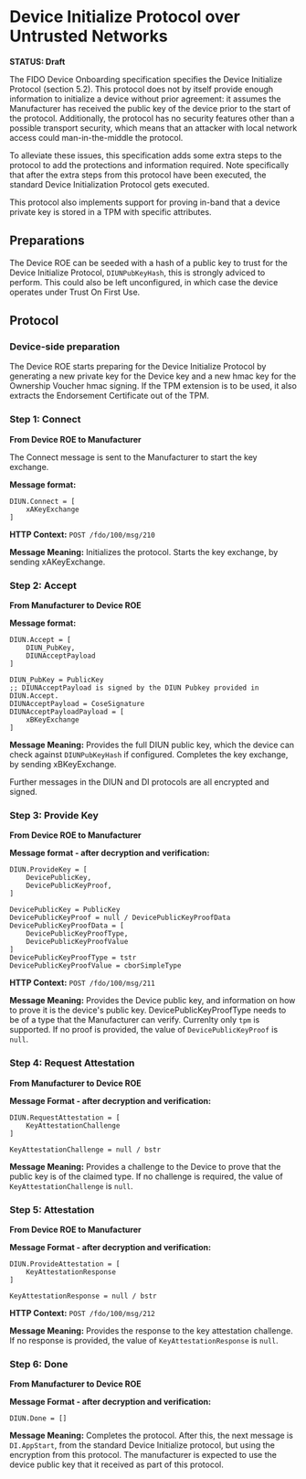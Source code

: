 # Device Initialize Protocol over Untrusted Networks

**STATUS: Draft**


The FIDO Device Onboarding specification specifies the Device Initialize Protocol (section 5.2).
This protocol does not by itself provide enough information to initialize a device without prior agreement: it assumes the Manufacturer has received the public key of the device prior to the start of the protocol.
Additionally, the protocol has no security features other than a possible transport security, which means that an attacker with local network access could man-in-the-middle the protocol.

To alleviate these issues, this specification adds some extra steps to the protocol to add the protections and information required.
Note specifically that after the extra steps from this protocol have been executed, the standard Device Initialization Protocol gets executed.

This protocol also implements support for proving in-band that a device private key is stored in a TPM with specific attributes.


## Preparations

The Device ROE can be seeded with a hash of a public key to trust for the Device Initialize Protocol, `DIUNPubKeyHash`, this is strongly adviced to perform.
This could also be left unconfigured, in which case the device operates under Trust On First Use.


## Protocol
### Device-side preparation

The Device ROE starts preparing for the Device Initialize Protocol by generating a new private key for the Device key and a new hmac key for the Ownership Voucher hmac signing.
If the TPM extension is to be used, it also extracts the Endorsement Certificate out of the TPM.


### Step 1: Connect

**From Device ROE to Manufacturer**

The Connect message is sent to the Manufacturer to start the key exchange.

**Message format:**
``` cddl
DIUN.Connect = [
    xAKeyExchange
]
```

**HTTP Context:**
`POST /fdo/100/msg/210`

**Message Meaning:**
Initializes the protocol.
Starts the key exchange, by sending xAKeyExchange.


### Step 2: Accept

**From Manufacturer to Device ROE**

**Message format:**
``` cddl
DIUN.Accept = [
    DIUN_PubKey,
    DIUNAcceptPayload
]

DIUN_PubKey = PublicKey
;; DIUNAcceptPayload is signed by the DIUN Pubkey provided in DIUN.Accept.
DIUNAcceptPayload = CoseSignature
DIUNAcceptPayloadPayload = [
    xBKeyExchange
]
```

**Message Meaning:**
Provides the full DIUN public key, which the device can check against `DIUNPubKeyHash` if configured.
Completes the key exchange, by sending xBKeyExchange.

Further messages in the DIUN and DI protocols are all encrypted and signed.


### Step 3: Provide Key

**From Device ROE to Manufacturer**

**Message format - after decryption and verification:**
``` cddl
DIUN.ProvideKey = [
    DevicePublicKey,
    DevicePublicKeyProof,
]

DevicePublicKey = PublicKey
DevicePublicKeyProof = null / DevicePublicKeyProofData
DevicePublicKeyProofData = [
    DevicePublicKeyProofType,
    DevicePublicKeyProofValue
]
DevicePublicKeyProofType = tstr
DevicePublicKeyProofValue = cborSimpleType
```

**HTTP Context:**
`POST /fdo/100/msg/211`

**Message Meaning:**
Provides the Device public key, and information on how to prove it is the device's public key.
DevicePublicKeyProofType needs to be of a type that the Manufacturer can verify.
Currenlty only `tpm` is supported.
If no proof is provided, the value of `DevicePublicKeyProof` is `null`.


### Step 4: Request Attestation

**From Manufacturer to Device ROE**

**Message Format - after decryption and verification:**
``` cddl
DIUN.RequestAttestation = [
    KeyAttestationChallenge
]

KeyAttestationChallenge = null / bstr
```

**Message Meaning:**
Provides a challenge to the Device to prove that the public key is of the claimed type.
If no challenge is required, the value of `KeyAttestationChallenge` is `null`.


### Step 5: Attestation

**From Device ROE to Manufacturer**

**Message Format - after decryption and verification:**
``` cddl
DIUN.ProvideAttestation = [
    KeyAttestationResponse
]

KeyAttestationResponse = null / bstr
```

**HTTP Context:**
`POST /fdo/100/msg/212`

**Message Meaning:**
Provides the response to the key attestation challenge.
If no response is provided, the value of `KeyAttestationResponse` is `null`.


### Step 6: Done

**From Manufacturer to Device ROE**

**Message Format - after decryption and verification:**
``` cddl
DIUN.Done = []
```

**Message Meaning:**
Completes the protocol.
After this, the next message is `DI.AppStart`, from the standard Device Initialize protocol, but using the encryption from this protocol.
The manufacturer is expected to use the device public key that it received as part of this protocol.
